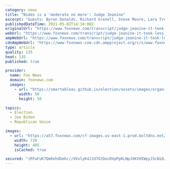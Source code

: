 ```yaml
---
category: news
title: "Biden is a 'moderate no more': Judge Jeanine"
excerpt: "Guests: Byron Donalds, Richard Grenell, Steve Moore, Lara Trump, Ashley Strohmier, Joe Concha, Leo Terrell, Tomi Lahren"
publishedDateTime: 2021-05-02T14:34:00Z
originalUrl: "https://www.foxnews.com/transcript/judge-jeanine-it-took-less-than-100-days-to-change-america"
webUrl: "https://www.foxnews.com/transcript/judge-jeanine-it-took-less-than-100-days-to-change-america"
ampWebUrl: "https://www.foxnews.com/transcript/judge-jeanine-it-took-less-than-100-days-to-change-america.amp"
cdnAmpWebUrl: "https://www-foxnews-com.cdn.ampproject.org/c/s/www.foxnews.com/transcript/judge-jeanine-it-took-less-than-100-days-to-change-america.amp"
type: article
quality: 135
heat: 135
published: true

provider:
  name: Fox News
  domain: foxnews.com
  images:
    - url: "https://smartableai.github.io/election/assets/images/organizations/foxnews.com-50x50.jpg"
      width: 50
      height: 50

topics:
  - Election
  - Joe Biden
  - Republican Voice

images:
  - url: "https://a57.foxnews.com/cf-images.us-east-1.prod.boltdns.net/v1/static/694940094001/958aab46-31d1-4580-9e3d-f4cc6cbf1485/7d4cbc2a-2e07-4dc2-bbde-8e717f1b64e1/1280x720/match/720/405/image.jpg?ve=1&tl=1"
    width: 720
    height: 405
    isCached: true

secured: "iMfaFuK7QmKehdGmhc//dVxlyK4JJd7GtDocDVpPpKLNpJXKVHIWpyJ3cNiO/Tl+Uzs4YlK02OJKoPG7xhmKelhWRL+hGtbPZs0psPyB5kOJ2rjMwSLE7HTZViFBJyl2EHUYb4qO+dmAoQO42RiYq8z3O8ZF0pj1/0tffvdYuzOONWr2QY0/UH/LZyGCOFt7eopZKa8DfbpGthEHTj0VDz3SxabFqlaZ72vvanQijsfl1twlW9J6S9VOYTeSv1B8mNiMZ7ZdlXL6K3iCx3tQ26hLvP3QRVqrw+yYR32ag81AisTrcg7lPlIb3HRN6hVXr07HK6kRJXW7l3lsUM7XKsd4WJwZufkzPzvCXwRLZpw=;j1mgdR6cms0N/8sLIQ8Zdg=="
---
```


